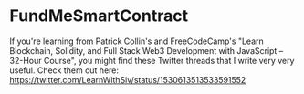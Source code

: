 # FundMeSmartContract
If you're learning from Patrick Collin's and FreeCodeCamp's "Learn Blockchain, Solidity, and Full Stack Web3 Development with JavaScript – 32-Hour Course", you might find these Twitter threads that I write very very useful. Check them out here:
https://twitter.com/LearnWithSiv/status/1530613513533591552
